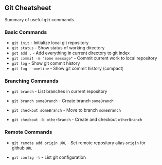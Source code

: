 ## Git Cheatsheet
Summary of useful `git` commands.
### Basic Commands
* `git init` - Initialize local git repository
* `git status` - Show status of working directory
* `got add .` - Add everything in current directory to git index
* `git commit -m "Some message"` - Commit current work to local repository
* `git log` - Show git commit history
* `git log --oneline` - Show git commit history (compact)

### Branching Commands
* `git branch` - List branches in current repository
* `git branch someBranch` - Create branch `someBranch`
* `git checkout someBranch` - Move to branch `someBranch`

* `git checkout -b otherBranch` - Create and checkout `otherBranch`

### Remote Commands
* `git remote add origin URL` - Set remote repository alias `origin` for github `URL`

* `git config -l` - List git configuration
